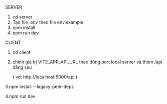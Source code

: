 SERVER
  1. cd server
  2. Tạo flie .env theo file env.example
  3. npm install
  4. npm run dev

CLIENT
  1. cd client
  2. chỉnh giá trị VITE_APP_API_URL theo đúng port local server và thêm /api đằng sau

     ( vd: http://localhost:5000/api )
     
  3.npm install --lagacy-peer-deps
  
  4.npm run dev
